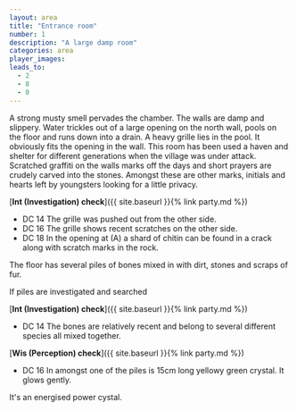 ```yaml
---
layout: area
title: "Entrance room"
number: 1
description: "A large damp room"
categories: area
player_images:
leads_to:
  - 2
  - 8
  - 0
---
```


A strong musty smell pervades the chamber.  The walls are damp and slippery.  Water trickles out of a large opening on the north wall, pools on the floor and runs down into a drain.  A heavy grille lies in the pool.  It obviously fits the opening in the wall.  This room has been used a haven and shelter for different generations when the village was under attack.  Scratched graffiti on the walls marks off the days and short prayers are crudely carved into the stones.  Amongst these are other marks, initials and hearts left by youngsters looking for a little privacy.

[**Int (Investigation) check**]({{ site.baseurl }}{% link party.md %})

* DC 14 The grille was pushed out from the other side.
* DC 16 The grille shows recent scratches on the other side.
* DC 18 In the opening at (A) a shard of chitin can be found in a crack along with scratch marks in the rock.

The floor has several piles of bones mixed in with dirt, stones and scraps of fur.

If piles are investigated and searched

[**Int (Investigation) check**]({{ site.baseurl }}{% link party.md %})

* DC 14 The bones are relatively recent and belong to several different species all mixed together.

[**Wis (Perception) check**]({{ site.baseurl }}{% link party.md %})

* DC 16 In amongst one of the piles is 15cm long  yellowy green crystal.  It glows gently.

It's an energised power cystal.
